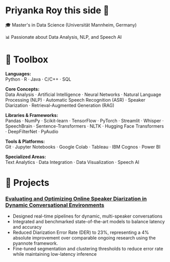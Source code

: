 # **Priyanka Roy this side** 👋

🎓 Master's in Data Science (Universität Mannheim, Germany) 

📊 Passionate about Data Analysis, NLP, and Speech AI  

# 🔧 **Toolbox**

**Languages:**  
Python · R · Java · C/C++ · SQL

**Core Concepts:**  
Data Analysis · Artificial Intelligence · Neural Networks · Natural Language Processing (NLP) · Automatic Speech Recognition (ASR) · Speaker Diarization · Retrieval-Augmented Generation (RAG)

**Libraries & Frameworks:**  
Pandas · NumPy · Scikit-learn · TensorFlow · PyTorch · Streamlit · Whisper · SpeechBrain · Sentence-Transformers · NLTK · Hugging Face Transformers · DeepFilterNet · PyAudio

**Tools & Platforms:**  
Git · Jupyter Notebooks · Google Colab · Tableau · IBM Cognos · Power BI 

**Specialized Areas:**  
Text Analytics · Data Integration · Data Visualization · Speech AI

# 📁 **Projects**

### [Evaluating and Optimizing Online Speaker Diarization in Dynamic Conversational Environments](https://github.com/priyankaroy27/MMDS_MasterThesis)
- Designed real-time pipelines for dynamic, multi-speaker conversations
- Integrated and benchmarked state-of-the-art models to balance latency and accuracy
- Reduced Diarization Error Rate (DER) to 23%, representing a 4% absolute improvement over comparable ongoing research using the pyannote framework.
- Fine-tuned segmentation and clustering thresholds to reduce error rate while maintaining low-latency inference

